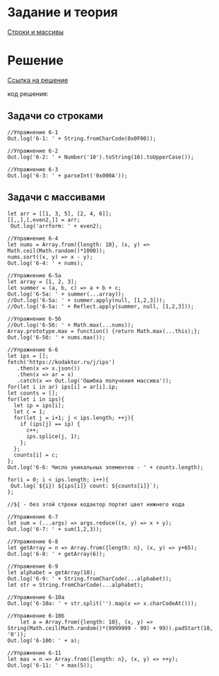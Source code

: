 # Задание и теория

[Строки и массивы](http://kodaktor.ru/strings_arrays2018.pdf)

# Решение

[Ссылка на решение](https://kodaktor.ru/?!=71aec26_ffd76)

код решения:


## Задачи со строками

    //Упражнение 6-1
    Out.log('6-1: ' + String.fromCharCode(0x0F00));

    //Упражнение 6-2
    Out.log('6-2: ' + Number('10').toString(16).toUpperCase());

    //Упражнение 6-3
    Out.log('6-3: ' + parseInt('0x000A'));

 ## Задачи с массивами
    let arr = [[1, 3, 5], [2, 4, 6]];
    [[,,],[,even2,]] = arr; 
     Out.log('arrform: ' + even2);

    //Упражнение 6-4
    let nums = Array.from({length: 10}, (x, y) => Math.ceil(Math.random()*1000));
    nums.sort((x, y) => x - y);
    Out.log('6-4: ' + nums);

    //Упражнение 6-5a	
    let array = [1, 2, 3];
    let summer = (a, b, c) => a + b + c;
    Out.log('6-5a: ' + summer(...array));
    //Out.log('6-5a: ' + summer.apply(null, [1,2,3]));
    //Out.log('6-5a: ' + Reflect.apply(summer, null, [1,2,3]));

    //Упражнение 6-5б
    //Out.log('6-5б: ' + Math.max(...nums));
    Array.prototype.max = function() {return Math.max(...this);};
    Out.log('6-5б: ' + nums.max());

    //Упражнение 6-6
    let ips = [];
    fetch('https://kodaktor.ru/j/ips')
       .then(x => x.json())
       .then(x => ar = x)
       .catch(x => Out.log('Ошибка получения массива'));
    for(let i in ar) ips[i] = ar[i].ip;
    let counts = [];
    for(let i in ips){
      let ip = ips[i];
      let c = 1;
      for(let j = i+1; j < ips.length; ++j){
        if (ips[j] == ip) {
          c++;
          ips.splice(j, 1);
        };
      };
      counts[i] = c;
    }; 
    Out.log('6-6: Число уникальных элементов - ' + counts.length);
    
 	for(i = 0; i < ips.length; i++){
   	 Out.log(`${i}) ${ips[i]} count: ${counts[i]}`);
	}; 

	//${ - без этой строки кодактор портит цвет нижнего кода

	//Упражнение 6-7
	let sum = (...args) => args.reduce((x, y) => x + y);
	Out.log('6-7: ' + sum(1,2,3));

	//Упражнение 6-8
	let getArray = n => Array.from({length: n}, (x, y) => y+65);
	Out.log('6-8: ' + getArray(6));

	//Упражнение 6-9
	let alphabet = getArray(10);
	Out.log('6-9: ' + String.fromCharCode(...alphabet));
	let str = String.fromCharCode(...alphabet);
	
	//Упражнение 6-10a
	Out.log('6-10a: ' + str.split('').map(x => x.charCodeAt()));
	
	//Упражнение 6-10б
    	let a = Array.from({length: 10}, (x, y) => String(Math.ceil(Math.random()*(9999999 - 99) + 99)).padStart(10, '0'));
	Out.log('6-10б: ' + a);

	//Упражнение 6-11
	let mas = n => Array.from({length: n}, (x, y) => ++y);
	Out.log('6-11: ' + mas(5));

